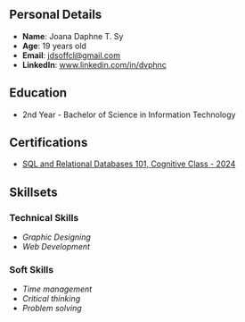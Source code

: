 ## Personal Details
- **Name**: Joana Daphne T. Sy
- **Age**: 19 years old
- **Email**: jdsoffcl@gmail.com
- **LinkedIn**: www.linkedin.com/in/dvphnc

## Education
- 2nd Year - Bachelor of Science in Information Technology

## Certifications
- [SQL and Relational Databases 101, Cognitive Class - 2024](https://courses.cognitiveclass.ai/certificates/fea1a489739a4b02ab4c9d266a0ade0f)

## Skillsets

### Technical Skills
- *Graphic Designing*
- *Web Development*
  
### Soft Skills
- *Time management*
- *Critical thinking*
- *Problem solving*

